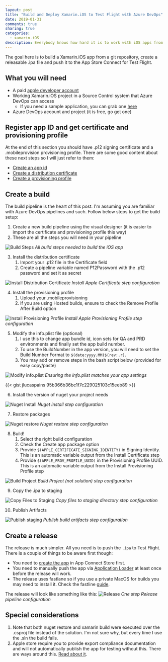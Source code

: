 ```yaml
---
layout: post
title: "Build and Deploy Xamarin.iOS to Test Flight with Azure DevOps"
date: 2019-01-31
comments: true
sharing: true
categories: 
  - xamarin-iOS
description: Everybody knows how hard it is to work with iOS apps from a windows environment (mostly). I've had to deal with it and here is my experience building and deploying iOS app from a build/release pipeline in Azure DevOps.
---
```


The goal here is to build a Xamarin.iOS app from a git repository, create a releasable .ipa file and push it to the App Store Connect for Test Flight.

## What you will need
* A paid [apple developer account](https://developer.apple.com/)
* Working Xamarin.iOS project in a Source Control system that Azure DevOps can access
   * If you need a sample application, you can grab one [here](https://github.com/jlucaspains/BlogSamples/tree/master/Xamarin/LPains.LazyLoadedMasterDetailPage)
* Azure DevOps account and project (it is free, go get one)

## Register app ID and get certificate and provisioning profile
At the end of this section you should have .p12 signing certificate and a .mobileprovision provisioning profile. There are some good content about these next steps so I will just refer to them:

* [Create an app id](https://customersupport.doubledutch.me/hc/en-us/articles/229488228-iOS-How-to-Create-an-App-ID)
* [Create a distribution certificate](https://support.staffbase.com/hc/en-us/articles/115003458931-Creating-the-iOS-Distribution-Certificate)
* [Create a provisioning profile](https://clearbridgemobile.com/how-to-create-a-distribution-provisioning-profile-for-ios/)

## Create a build
The build pipeline is the heart of this post. I'm assuming you are familiar with Azure DevOps pipelines and such. Follow below steps to get the build setup:

1. Create a new build pipeline using the visual designer (it is easier to import the certificate and provisioning profile this way)
2. These are all the steps you will need in your pipeline

![Build Steps](/images/posts/iOSAzureDevOpsBuildAllSteps.png)
*All build steps needed to build the iOS app*

3. Install the distribution certificate
   1. Import your .p12 file in the Certificate field
   2. Create a pipeline variable named P12Password with the .p12 password and set it as secret

![Install Distribution Certificate](/images/posts/iOSAzureDevOpsBuildInstallCert.png)
*Install Apple Certificate step configuration*

4. Install the provisioning profile
   1. Upload your .mobileprovisioning
   2. If you are using Hosted builds, ensure to check the Remove Profile After Build option

![Install Provisioning Profile](/images/posts/iOSAzureDevOpsBuildInstallProfile.png)
*Install Apple Provisioning Profile step configuration*

5. Modify the info.plist file (optional)
   1. I use this to change app bundle id, icon sets for QA and PRD environments and finally set the app build number.
   2. To use the BuildNumber in the app version, you will need to set the Build Number Format to `$(date:yyyy.MM)$(rev:.r)`.
   3. You may add or remove steps in the bash script below (provided for easy copy/paste)

![Modify info.plist](/images/posts/iOSAzureDevOpsBuildInfoPlist.png)
*Ensuring the info.plist matches your app settings*


{{< gist jlucaspains 95b366b36bc1f7c229025103c15eeb89 >}}

6. Install the version of nuget your project needs

![Nuget Install](/images/posts/iOSAzureDevOpsBuildNugetInstall.png)
*Nuget install step configuration*

7. Restore packages

![Nuget restore](/images/posts/iOSAzureDevOpsBuildNugetRestore.png)
*Nuget restore step configuration*

8. Build!
   1. Select the right build configuration
   2. Check the Create app package option
   3. Provide `$(APPLE_CERTIFICATE_SIGNING_IDENTITY)` in Signing Identity. This is an automatic variable output from the Install Certificate step
   4. Provide `$(APPLE_PROV_PROFILE_UUID)` in the Provisioning Profile UUID. This is an automatic variable output from the Install Provisioning Profile step

![Build Project](/images/posts/iOSAzureDevOpsBuildBuild.png)
*Build Project (not solution) step configuration*

9. Copy the .ipa to staging

![Copy Files to Staging](/images/posts/iOSAzureDevOpsBuildCopyFiles.png)
*Copy files to staging directory step configuration*

10. Publish Artifacts 

![Publish staging](/images/posts/iOSAzureDevOpsBuildPublishArtifacts.png)
*Publish build artifacts step configuration*

## Create a release
The release is much simpler. All you need is to push the `.ipa` to Test Flight. There is a couple of things to be aware first though:

* You need to [create the app](https://help.apple.com/app-store-connect/#/dev2cd126805) in App Connect Store first.
* You need to manually push the app via [Application Loader](https://help.apple.com/itc/apploader/) at least once before the release will work.
* The release uses fastlane so if you use a private MacOS for builds you may need to install it. Check the fastline [guide](https://docs.fastlane.tools/getting-started/ios/setup/).

The release will look like something like this:
![Release](/images/posts/iOSAzureDevOpsRelease.png)
*One step Release pipeline configuration*

## Special considerations
1. Note that both nuget restore and xamarin build were executed over the .csproj file instead of the solution. I'm not sure why, but every time I use the .sln the build fails.
2. Apple store require you to provide export compliance documentation and will not automatically publish the app for testing without this. There are ways around this. [Read about it](https://help.apple.com/app-store-connect/#/dev88f5c7bf9).